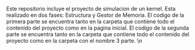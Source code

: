 Este repositorio incluye el proyecto de simulacion de un kernel.
Esta realizado en dos fases: Estructura y Gestor de Memoria. 
El codigo de la primera parte se encuentra tanto en la carpeta que contiene todo el contenido del proyecto como en la pagina inicial.
El codigo de la segunda parte se encuentra tanto en la carpeta que contiene todo el contenido del proyecto como en la carpeta con el nombre 3 parte. \n

